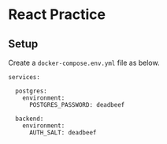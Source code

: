 # React Practice

## Setup
Create a `docker-compose.env.yml` file as below.

```
services:

  postgres:
    environment:
      POSTGRES_PASSWORD: deadbeef

  backend:
    environment:
      AUTH_SALT: deadbeef
```